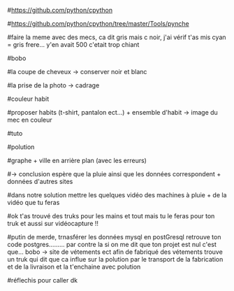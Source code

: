 
#https://github.com/python/cpython

#https://github.com/python/cpython/tree/master/Tools/pynche

#faire la meme avec des mecs, ca dit gris mais c noir, j'ai vérif t'as mis cyan = gris frere... y'en avait 500 c'etait trop chiant






#bobo

#la coupe de cheveux -> conserver noir et blanc

#la prise de la photo -> cadrage

#couleur habit

#proposer habits (t-shirt, pantalon ect...) + ensemble d'habit -> image du mec en couleur

#tuto


#polution

#graphe + ville en arrière plan (avec les erreurs) 

  #-> conclusion espère que la pluie ainsi que les données correspondent + données d'autres sites
  
#dans notre solution mettre les quelques vidéo des machines à pluie + de la vidéo que tu feras

#ok t'as trouvé des truks pour les mains et tout mais tu le  feras pour ton truk et aussi sur vidéocapture !!

#putin de merde, trnasférer les données mysql en postGresql retrouve ton code postgres......... par contre la si on me dit que ton projet est nul c'est que... bobo -> site de vétements ect afin de fabriqué des vétements trouve un truk qui dit que ca influe sur la polution par le transport de la fabrication et de la livraison et la t'enchaine avec polution

#réflechis pour caller dk
